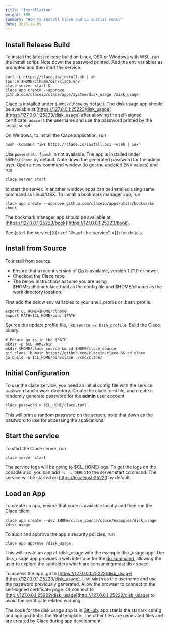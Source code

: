 ```yaml
---
title: "Installation"
weight: 100
summary: "How to install Clace and do initial setup"
date: 2023-10-05
---
```


## Install Release Build

To install the latest release build on Linux, OSX or Windows with WSL, run the install script. Note down the password printed. Add the env variables as prompted and then start the service.

```shell
curl -L https://clace.io/install.sh | sh
source $HOME/clhome/bin/clace.env
clace server start &
clace app create --approve github.com/claceio/clace/apps/system/disk_usage /disk_usage
```

Clace is installed under `$HOME/clhome` by default. The disk usage app should be available at [https://127.0.0.1:25223/disk_usage](https://127.0.0.1:25223/disk_usage) after allowing the self-signed certificate. `admin` is the username and use the password printed by the install script.

On Windows, to install the Clace application, run

```shell
pwsh -Command "iwr https://clace.io/install.ps1 -useb | iex"
```

Use `powershell` if `pwsh` in not available. The app is installed under `$HOME\clhome` by default. Note down the generated password for the admin user. Open a new command window (to get the updated ENV values) and run

```shell
clace server start
```

to start the server. In another window, apps can be installed using same command as Linux/OSX. To install a bookmark manager app, run

```shell
clace app create --approve github.com/claceio/apps/utils/bookmarks /book
```

The bookmark manager app should be available at [https://127.0.0.1:25223/book](https://127.0.0.1:25223/book).

See [start the service]({{< ref "#start-the-service" >}}) for details.

## Install from Source

To install from source

- Ensure that a recent version of [Go](https://go.dev/doc/install) is available, version 1.21.0 or newer.
- Checkout the Clace repo.
- The below instructions assume you are using $HOME/clhome/clace.toml as the config file and $HOME/clhome as the work directory location.

First add the below env variables to your shell .profile or .bash_profile:

```shell
export CL_HOME=$HOME/clhome
export PATH=$CL_HOME/bin/:$PATH
```

Source the update profile file, like `source ~/.bash_profile`. Build the Clace binary

```shell
# Ensure go is in the $PATH
mkdir -p $CL_HOME/bin
mkdir $HOME/clace_source && cd $HOME/clace_source
git clone -b main https://github.com/claceio/clace && cd clace
go build -o $CL_HOME/bin/clace ./cmd/clace/
```

## Initial Configuration

To use the clace service, you need an initial config file with the service password and a work directory. Create the clace.toml file, and create a randomly generate password for the **admin** user account

```shell
clace password > $CL_HOME/clace.toml
```

This will print a random password on the screen, note that down as the password to use for accessing the applications.

## Start the service

To start the Clace server, run

```shell
clace server start
```

The service logs will be going to $CL_HOME/logs. To get the logs on the console also, you can add `-c -l DEBUG` to the server start command. The service will be started on [https://localhost:25223](https://127.0.0.1:25223) by default.

## Load an App

To create an app, ensure that code is available locally and then run the Clace client

```shell
clace app create --dev $HOME/clace_source/clace/examples/disk_usage /disk_usage
```

To audit and approve the app's security policies, run

```shell
clace app approve /disk_usage
```

This will create an app at /disk_usage with the example disk_usage app. The disk_usage app provides a web interface for the [du command](https://man7.org/linux/man-pages/man1/du.1.html), allowing the user to explore the subfolders which are consuming most disk space.

To access the app, go to [https://127.0.0.1:25223/disk_usage](https://127.0.0.1:25223/disk_usage). Use `admin` as the username and use the password previously generated. Allow the browser to connect to the self-signed certificate page. Or connect to [http://127.0.0.1:25222/disk_usage](http://127.0.0.1:25222/disk_usage) to avoid the certificate related warning.

The code for the disk usage app is in [GitHub](https://github.com/claceio/clace/tree/main/examples/disk_usage/app.star). app.star is the starlark config and app.go.html is the html template. The other files are generated files and are created by Clace during app development.
